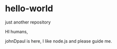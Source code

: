 # hello-world
just another repository


HI humans,

johnDpaul is here, I like node.js and please guide me.

